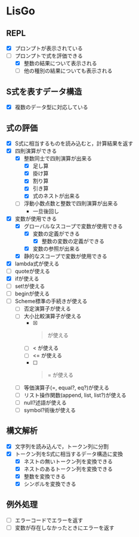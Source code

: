 # LisGo

## REPL
* [x] プロンプトが表示されている
* [ ] プロンプトで式を評価できる
  - [x] 整数の結果について表示される
  - [ ] 他の種別の結果についても表示される

## S式を表すデータ構造
* [x] 複数のデータ型に対応している

## 式の評価
* [x] S式に相当するものを読み込むと，計算結果を返す
* [x] 四則演算ができる
  * [x] 整数同士で四則演算が出来る
	- [x] 足し算
	- [x] 掛け算
	- [x] 割り算
	- [x] 引き算
	- [x] 式のネストが出来る
  * [ ] 浮動小数点数と整数で四則演算が出来る
	- 一旦後回し
* [x] 変数が使用できる
  * [x] グローバルなスコープで変数が使用できる
	* [x] 変数の定義ができる
		- [x] 整数の変数の定義ができる
	* [x] 変数の参照が出来る
  * [x] 静的なスコープで変数が使用できる
* [x] lambda式が使える
* [ ] quoteが使える
* [x] ifが使える
* [ ] set!が使える
* [ ] beginが使える
* [ ] Scheme標準の手続きが使える
  - [ ] 否定演算子が使える
  - [ ] 大小比較演算子が使える
    - [x] > が使える
	- [ ] < が使える
	- [ ] <= が使える
	- [ ] >= が使える
  - [ ] 等価演算子(=, equal?, eq?)が使える
  - [ ] リスト操作関数(append, list, list?)が使える
  - [ ] null?述語が使える
  - [ ] symbol?術後が使える

## 構文解析
- [x] 文字列を読み込んで，トークン列に分割
- [x] トークン列をS式に相当するデータ構造に変換
  * [x] ネストの無いトークン列を変換できる
  * [x] ネストのあるトークン列を変換できる
  * [x] 整数を変換できる
  * [x] シンボルを変換できる

## 例外処理
* [ ] エラーコードでエラーを返す
* [ ] 変数が存在しなかったときにエラーを返す
